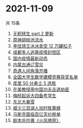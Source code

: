 # 2021-11-09
  共 15条

  <!-- BEGIN -->
  <!-- 最后更新时间:Tue Nov 09 2021 09:11:24 GMT+0000 (Coordinated Universal Time) -->
  1. [无职转生 part.2 更新](https://www.zhihu.com/search?q=无职转生)
1. [原神胡桃池流水](https://www.zhihu.com/search?q=原神)
1. [李佳琦王冰冰卖空 12 万罐松子](https://www.zhihu.com/search?q=李佳琦王冰冰)
1. [成都多人逃离疫情封控区](https://www.zhihu.com/search?q=成都环球中心)
1. [国内疫情最新动态](https://www.zhihu.com/search?q=疫情)
1. [内蒙古通辽雪灾](https://www.zhihu.com/search?q=通辽雪灾)
1. [奇遇人间角落开播](https://www.zhihu.com/search?q=奇遇人间角落)
1. [全国大学生数学建模竞赛获奖名单](https://www.zhihu.com/search?q=数学建模)
1. [库里 50 分勇士 5 连胜](https://www.zhihu.com/search?q=勇士)
1. [在美教授用中国功夫击退劫匪](https://www.zhihu.com/search?q=中国功夫)
1. [梅桢起诉大四备考学生](https://www.zhihu.com/search?q=梅桢)
1. [东北大暴雪](https://www.zhihu.com/search?q=东北暴雪)
1. [威少三双湖人加时胜黄蜂](https://www.zhihu.com/search?q=湖人)
1. [马斯克面临百亿天价税单](https://www.zhihu.com/search?q=马斯克)
1. [剧本杀抄袭《火凤燎原》](https://www.zhihu.com/search?q=剧本杀)
  <!-- END -->
  